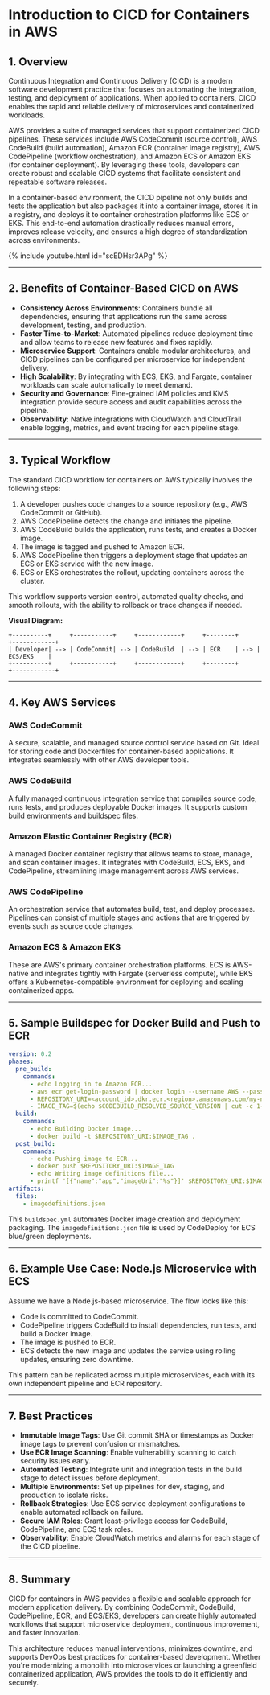 # Introduction to CICD for Containers in AWS

## 1. Overview
Continuous Integration and Continuous Delivery (CICD) is a modern software development practice that focuses on automating the integration, testing, and deployment of applications. When applied to containers, CICD enables the rapid and reliable delivery of microservices and containerized workloads.

AWS provides a suite of managed services that support containerized CICD pipelines. These services include AWS CodeCommit (source control), AWS CodeBuild (build automation), Amazon ECR (container image registry), AWS CodePipeline (workflow orchestration), and Amazon ECS or Amazon EKS (for container deployment). By leveraging these tools, developers can create robust and scalable CICD systems that facilitate consistent and repeatable software releases.

In a container-based environment, the CICD pipeline not only builds and tests the application but also packages it into a container image, stores it in a registry, and deploys it to container orchestration platforms like ECS or EKS. This end-to-end automation drastically reduces manual errors, improves release velocity, and ensures a high degree of standardization across environments.


{% include youtube.html id="scEDHsr3APg" %}

---

## 2. Benefits of Container-Based CICD on AWS
- **Consistency Across Environments**: Containers bundle all dependencies, ensuring that applications run the same across development, testing, and production.
- **Faster Time-to-Market**: Automated pipelines reduce deployment time and allow teams to release new features and fixes rapidly.
- **Microservice Support**: Containers enable modular architectures, and CICD pipelines can be configured per microservice for independent delivery.
- **High Scalability**: By integrating with ECS, EKS, and Fargate, container workloads can scale automatically to meet demand.
- **Security and Governance**: Fine-grained IAM policies and KMS integration provide secure access and audit capabilities across the pipeline.
- **Observability**: Native integrations with CloudWatch and CloudTrail enable logging, metrics, and event tracing for each pipeline stage.

---

## 3. Typical Workflow
The standard CICD workflow for containers on AWS typically involves the following steps:

1. A developer pushes code changes to a source repository (e.g., AWS CodeCommit or GitHub).
2. AWS CodePipeline detects the change and initiates the pipeline.
3. AWS CodeBuild builds the application, runs tests, and creates a Docker image.
4. The image is tagged and pushed to Amazon ECR.
5. AWS CodePipeline then triggers a deployment stage that updates an ECS or EKS service with the new image.
6. ECS or EKS orchestrates the rollout, updating containers across the cluster.

This workflow supports version control, automated quality checks, and smooth rollouts, with the ability to rollback or trace changes if needed.

**Visual Diagram:**
```
+----------+     +-----------+     +------------+     +--------+     +------------+
| Developer| --> | CodeCommit| --> | CodeBuild  | --> | ECR    | --> | ECS/EKS    |
+----------+     +-----------+     +------------+     +--------+     +------------+
```

---

## 4. Key AWS Services

### AWS CodeCommit
A secure, scalable, and managed source control service based on Git. Ideal for storing code and Dockerfiles for container-based applications. It integrates seamlessly with other AWS developer tools.

### AWS CodeBuild
A fully managed continuous integration service that compiles source code, runs tests, and produces deployable Docker images. It supports custom build environments and buildspec files.

### Amazon Elastic Container Registry (ECR)
A managed Docker container registry that allows teams to store, manage, and scan container images. It integrates with CodeBuild, ECS, EKS, and CodePipeline, streamlining image management across AWS services.

### AWS CodePipeline
An orchestration service that automates build, test, and deploy processes. Pipelines can consist of multiple stages and actions that are triggered by events such as source code changes.

### Amazon ECS & Amazon EKS
These are AWS's primary container orchestration platforms. ECS is AWS-native and integrates tightly with Fargate (serverless compute), while EKS offers a Kubernetes-compatible environment for deploying and scaling containerized apps.

---

## 5. Sample Buildspec for Docker Build and Push to ECR
```yaml
version: 0.2
phases:
  pre_build:
    commands:
      - echo Logging in to Amazon ECR...
      - aws ecr get-login-password | docker login --username AWS --password-stdin <account_id>.dkr.ecr.<region>.amazonaws.com
      - REPOSITORY_URI=<account_id>.dkr.ecr.<region>.amazonaws.com/my-node-app
      - IMAGE_TAG=$(echo $CODEBUILD_RESOLVED_SOURCE_VERSION | cut -c 1-7)
  build:
    commands:
      - echo Building Docker image...
      - docker build -t $REPOSITORY_URI:$IMAGE_TAG .
  post_build:
    commands:
      - echo Pushing image to ECR...
      - docker push $REPOSITORY_URI:$IMAGE_TAG
      - echo Writing image definitions file...
      - printf '[{"name":"app","imageUri":"%s"}]' $REPOSITORY_URI:$IMAGE_TAG > imagedefinitions.json
artifacts:
  files:
    - imagedefinitions.json
```
This `buildspec.yml` automates Docker image creation and deployment packaging. The `imagedefinitions.json` file is used by CodeDeploy for ECS blue/green deployments.

---

## 6. Example Use Case: Node.js Microservice with ECS
Assume we have a Node.js-based microservice. The flow looks like this:
- Code is committed to CodeCommit.
- CodePipeline triggers CodeBuild to install dependencies, run tests, and build a Docker image.
- The image is pushed to ECR.
- ECS detects the new image and updates the service using rolling updates, ensuring zero downtime.

This pattern can be replicated across multiple microservices, each with its own independent pipeline and ECR repository.

---

## 7. Best Practices
- **Immutable Image Tags**: Use Git commit SHA or timestamps as Docker image tags to prevent confusion or mismatches.
- **Use ECR Image Scanning**: Enable vulnerability scanning to catch security issues early.
- **Automated Testing**: Integrate unit and integration tests in the build stage to detect issues before deployment.
- **Multiple Environments**: Set up pipelines for dev, staging, and production to isolate risks.
- **Rollback Strategies**: Use ECS service deployment configurations to enable automated rollback on failure.
- **Secure IAM Roles**: Grant least-privilege access for CodeBuild, CodePipeline, and ECS task roles.
- **Observability**: Enable CloudWatch metrics and alarms for each stage of the CICD pipeline.

---

## 8. Summary
CICD for containers in AWS provides a flexible and scalable approach for modern application delivery. By combining CodeCommit, CodeBuild, CodePipeline, ECR, and ECS/EKS, developers can create highly automated workflows that support microservice deployment, continuous improvement, and faster innovation.

This architecture reduces manual interventions, minimizes downtime, and supports DevOps best practices for container-based development. Whether you're modernizing a monolith into microservices or launching a greenfield containerized application, AWS provides the tools to do it efficiently and securely.